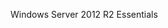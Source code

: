 <Token xmlns:xlink="http://www.w3.org/1999/xlink">Windows Server 2012 R2 Essentials</Token>

<!--HONumber=Jun16_HO4-->


